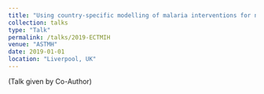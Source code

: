```yaml
---
title: "Using country-specific modelling of malaria interventions for national strategic planning"
collection: talks
type: "Talk"
permalink: /talks/2019-ECTMIH
venue: "ASTMH"
date: 2019-01-01
location: "Liverpool, UK"
---
```


(Talk given by Co-Author)